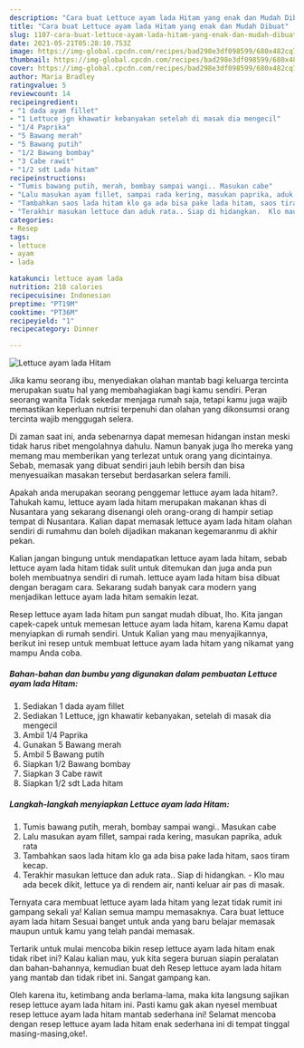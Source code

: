 ```yaml
---
description: "Cara buat Lettuce ayam lada Hitam yang enak dan Mudah Dibuat"
title: "Cara buat Lettuce ayam lada Hitam yang enak dan Mudah Dibuat"
slug: 1107-cara-buat-lettuce-ayam-lada-hitam-yang-enak-dan-mudah-dibuat
date: 2021-05-21T05:28:10.753Z
image: https://img-global.cpcdn.com/recipes/bad298e3df098599/680x482cq70/lettuce-ayam-lada-hitam-foto-resep-utama.jpg
thumbnail: https://img-global.cpcdn.com/recipes/bad298e3df098599/680x482cq70/lettuce-ayam-lada-hitam-foto-resep-utama.jpg
cover: https://img-global.cpcdn.com/recipes/bad298e3df098599/680x482cq70/lettuce-ayam-lada-hitam-foto-resep-utama.jpg
author: Maria Bradley
ratingvalue: 5
reviewcount: 14
recipeingredient:
- "1 dada ayam fillet"
- "1 Lettuce jgn khawatir kebanyakan setelah di masak dia mengecil"
- "1/4 Paprika"
- "5 Bawang merah"
- "5 Bawang putih"
- "1/2 Bawang bombay"
- "3 Cabe rawit"
- "1/2 sdt Lada hitam"
recipeinstructions:
- "Tumis bawang putih, merah, bombay sampai wangi.. Masukan cabe"
- "Lalu masukan ayam fillet, sampai rada kering, masukan paprika, aduk rata"
- "Tambahkan saos lada hitam klo ga ada bisa pake lada hitam, saos tiram kecap."
- "Terakhir masukan lettuce dan aduk rata.. Siap di hidangkan.  Klo mau ada becek dikit, lettuce ya di rendem air, nanti keluar air pas di masak."
categories:
- Resep
tags:
- lettuce
- ayam
- lada

katakunci: lettuce ayam lada 
nutrition: 218 calories
recipecuisine: Indonesian
preptime: "PT19M"
cooktime: "PT36M"
recipeyield: "1"
recipecategory: Dinner

---
```



![Lettuce ayam lada Hitam](https://img-global.cpcdn.com/recipes/bad298e3df098599/680x482cq70/lettuce-ayam-lada-hitam-foto-resep-utama.jpg)

Jika kamu seorang ibu, menyediakan olahan mantab bagi keluarga tercinta merupakan suatu hal yang membahagiakan bagi kamu sendiri. Peran seorang  wanita Tidak sekedar menjaga rumah saja, tetapi kamu juga wajib memastikan keperluan nutrisi terpenuhi dan olahan yang dikonsumsi orang tercinta wajib menggugah selera.

Di zaman  saat ini, anda sebenarnya dapat memesan hidangan instan meski tidak harus ribet mengolahnya dahulu. Namun banyak juga lho mereka yang memang mau memberikan yang terlezat untuk orang yang dicintainya. Sebab, memasak yang dibuat sendiri jauh lebih bersih dan bisa menyesuaikan masakan tersebut berdasarkan selera famili. 



Apakah anda merupakan seorang penggemar lettuce ayam lada hitam?. Tahukah kamu, lettuce ayam lada hitam merupakan makanan khas di Nusantara yang sekarang disenangi oleh orang-orang di hampir setiap tempat di Nusantara. Kalian dapat memasak lettuce ayam lada hitam olahan sendiri di rumahmu dan boleh dijadikan makanan kegemaranmu di akhir pekan.

Kalian jangan bingung untuk mendapatkan lettuce ayam lada hitam, sebab lettuce ayam lada hitam tidak sulit untuk ditemukan dan juga anda pun boleh membuatnya sendiri di rumah. lettuce ayam lada hitam bisa dibuat dengan beragam cara. Sekarang sudah banyak cara modern yang menjadikan lettuce ayam lada hitam semakin lezat.

Resep lettuce ayam lada hitam pun sangat mudah dibuat, lho. Kita jangan capek-capek untuk memesan lettuce ayam lada hitam, karena Kamu dapat menyiapkan di rumah sendiri. Untuk Kalian yang mau menyajikannya, berikut ini resep untuk membuat lettuce ayam lada hitam yang nikamat yang mampu Anda coba.

<!--inarticleads1-->

##### Bahan-bahan dan bumbu yang digunakan dalam pembuatan Lettuce ayam lada Hitam:

1. Sediakan 1 dada ayam fillet
1. Sediakan 1 Lettuce, jgn khawatir kebanyakan, setelah di masak dia mengecil
1. Ambil 1/4 Paprika
1. Gunakan 5 Bawang merah
1. Ambil 5 Bawang putih
1. Siapkan 1/2 Bawang bombay
1. Siapkan 3 Cabe rawit
1. Siapkan 1/2 sdt Lada hitam




<!--inarticleads2-->

##### Langkah-langkah menyiapkan Lettuce ayam lada Hitam:

1. Tumis bawang putih, merah, bombay sampai wangi.. Masukan cabe
1. Lalu masukan ayam fillet, sampai rada kering, masukan paprika, aduk rata
1. Tambahkan saos lada hitam klo ga ada bisa pake lada hitam, saos tiram kecap.
1. Terakhir masukan lettuce dan aduk rata.. Siap di hidangkan.  - Klo mau ada becek dikit, lettuce ya di rendem air, nanti keluar air pas di masak.




Ternyata cara membuat lettuce ayam lada hitam yang lezat tidak rumit ini gampang sekali ya! Kalian semua mampu memasaknya. Cara buat lettuce ayam lada hitam Sesuai banget untuk anda yang baru belajar memasak maupun untuk kamu yang telah pandai memasak.

Tertarik untuk mulai mencoba bikin resep lettuce ayam lada hitam enak tidak ribet ini? Kalau kalian mau, yuk kita segera buruan siapin peralatan dan bahan-bahannya, kemudian buat deh Resep lettuce ayam lada hitam yang mantab dan tidak ribet ini. Sangat gampang kan. 

Oleh karena itu, ketimbang anda berlama-lama, maka kita langsung sajikan resep lettuce ayam lada hitam ini. Pasti kamu gak akan nyesel membuat resep lettuce ayam lada hitam mantab sederhana ini! Selamat mencoba dengan resep lettuce ayam lada hitam enak sederhana ini di tempat tinggal masing-masing,oke!.

